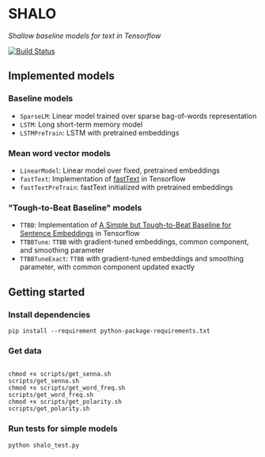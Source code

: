 # SHALO

*Shallow baseline models for text in Tensorflow*

[![Build Status](https://travis-ci.org/henryre/shalo.svg?branch=master)](https://travis-ci.org/henryre/shalo)

## Implemented models

### Baseline models

* `SparseLM`: Linear model trained over sparse bag-of-words representation
* `LSTM`: Long short-term memory model
* `LSTMPreTrain`: LSTM with pretrained embeddings

### Mean word vector models

* `LinearModel`: Linear model over fixed, pretrained embeddings
* `fastText`: Implementation of [fastText](https://github.com/facebookresearch/fastText) in Tensorflow
* `fastTextPreTrain`: fastText initialized with pretrained embeddings

### "Tough-to-Beat Baseline" models

* `TTBB`: Implementation of [A Simple but Tough-to-Beat Baseline for Sentence Embeddings](https://openreview.net/pdf?id=SyK00v5xx) in Tensorflow
* `TTBBTune`: `TTBB` with gradient-tuned embeddings, common component, and smoothing parameter
* `TTBBTuneExact`: `TTBB` with gradient-tuned embeddings and smoothing parameter, with common component updated exactly


## Getting started

### Install dependencies

```
pip install --requirement python-package-requirements.txt
```

### Get data

```

chmod +x scripts/get_senna.sh
scripts/get_senna.sh
chmod +x scripts/get_word_freq.sh
scripts/get_word_freq.sh
chmod +x scripts/get_polarity.sh
scripts/get_polarity.sh

```

### Run tests for simple models

```
python shalo_test.py
```
